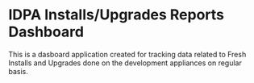 
# IDPA Installs/Upgrades Reports Dashboard

This is a dasboard application created for tracking data related to Fresh Installs and Upgrades done on the development appliances on regular basis.

